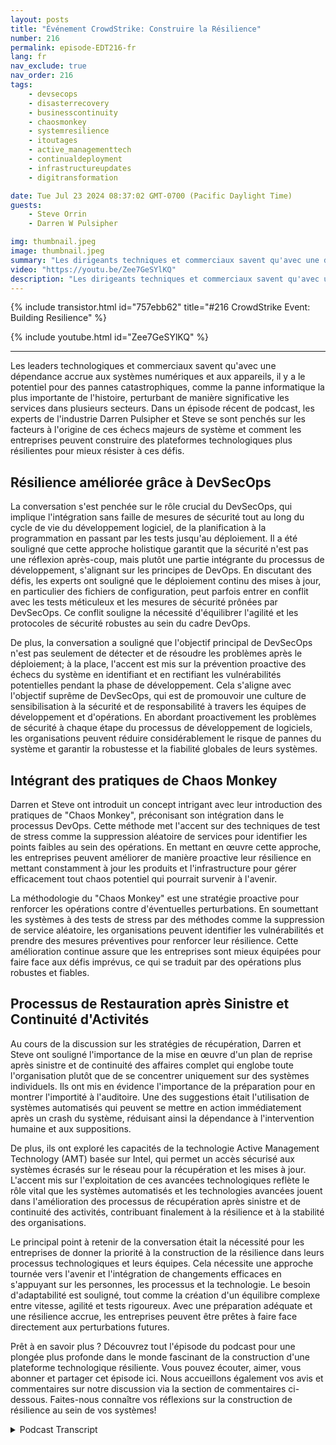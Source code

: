 ```yaml
---
layout: posts
title: "Événement CrowdStrike: Construire la Résilience"
number: 216
permalink: episode-EDT216-fr
lang: fr
nav_exclude: true
nav_order: 216
tags:
    - devsecops
    - disasterrecovery
    - businesscontinuity
    - chaosmonkey
    - systemresilience
    - itoutages
    - active_managementtech
    - continualdeployment
    - infrastructureupdates
    - digitransformation

date: Tue Jul 23 2024 08:37:02 GMT-0700 (Pacific Daylight Time)
guests:
    - Steve Orrin
    - Darren W Pulsipher

img: thumbnail.jpeg
image: thumbnail.jpeg
summary: "Les dirigeants techniques et commerciaux savent qu'avec une dépendance accrue aux systèmes et appareils numériques, le risque de pannes catastrophiques augmente, comme celle de la panne informatique la plus significative de l'histoire, perturbant considérablement les services dans plusieurs secteurs. Dans un épisode récent de podcast, les experts de l'industrie Darren Pulsipher et Steve ont examiné les facteurs qui motivent de tels échecs majeurs du système et comment les entreprises peuvent construire des plateformes technologiques plus résilientes pour mieux résister à ces défis."
video: "https://youtu.be/Zee7GeSYlKQ"
description: "Les dirigeants techniques et commerciaux savent qu'avec une dépendance accrue aux systèmes et appareils numériques, le risque de pannes catastrophiques augmente, comme celle de la panne informatique la plus significative de l'histoire, perturbant considérablement les services dans plusieurs secteurs. Dans un épisode récent de podcast, les experts de l'industrie Darren Pulsipher et Steve ont examiné les facteurs qui motivent de tels échecs majeurs du système et comment les entreprises peuvent construire des plateformes technologiques plus résilientes pour mieux résister à ces défis."
---
```


<div>
{% include transistor.html id="757ebb62" title="#216 CrowdStrike Event: Building Resilience" %}

{% include youtube.html id="Zee7GeSYlKQ" %}
</div>

---

Les leaders technologiques et commerciaux savent qu'avec une dépendance accrue aux systèmes numériques et aux appareils, il y a le potentiel pour des pannes catastrophiques, comme la panne informatique la plus importante de l'histoire, perturbant de manière significative les services dans plusieurs secteurs. Dans un épisode récent de podcast, les experts de l'industrie Darren Pulsipher et Steve se sont penchés sur les facteurs à l'origine de ces échecs majeurs de système et comment les entreprises peuvent construire des plateformes technologiques plus résilientes pour mieux résister à ces défis.

## Résilience améliorée grâce à DevSecOps

La conversation s'est penchée sur le rôle crucial du DevSecOps, qui implique l'intégration sans faille de mesures de sécurité tout au long du cycle de vie du développement logiciel, de la planification à la programmation en passant par les tests jusqu'au déploiement. Il a été souligné que cette approche holistique garantit que la sécurité n'est pas une réflexion après-coup, mais plutôt une partie intégrante du processus de développement, s'alignant sur les principes de DevOps. En discutant des défis, les experts ont souligné que le déploiement continu des mises à jour, en particulier des fichiers de configuration, peut parfois entrer en conflit avec les tests méticuleux et les mesures de sécurité prônées par DevSecOps. Ce conflit souligne la nécessité d'équilibrer l'agilité et les protocoles de sécurité robustes au sein du cadre DevOps.

De plus, la conversation a souligné que l'objectif principal de DevSecOps n'est pas seulement de détecter et de résoudre les problèmes après le déploiement; à la place, l'accent est mis sur la prévention proactive des échecs du système en identifiant et en rectifiant les vulnérabilités potentielles pendant la phase de développement. Cela s'aligne avec l'objectif suprême de DevSecOps, qui est de promouvoir une culture de sensibilisation à la sécurité et de responsabilité à travers les équipes de développement et d'opérations. En abordant proactivement les problèmes de sécurité à chaque étape du processus de développement de logiciels, les organisations peuvent réduire considérablement le risque de pannes du système et garantir la robustesse et la fiabilité globales de leurs systèmes.

## Intégrant des pratiques de Chaos Monkey

Darren et Steve ont introduit un concept intrigant avec leur introduction des pratiques de "Chaos Monkey", préconisant son intégration dans le processus DevOps. Cette méthode met l'accent sur des techniques de test de stress comme la suppression aléatoire de services pour identifier les points faibles au sein des opérations. En mettant en œuvre cette approche, les entreprises peuvent améliorer de manière proactive leur résilience en mettant constamment à jour les produits et l'infrastructure pour gérer efficacement tout chaos potentiel qui pourrait survenir à l'avenir.

La méthodologie du "Chaos Monkey" est une stratégie proactive pour renforcer les opérations contre d'éventuelles perturbations. En soumettant les systèmes à des tests de stress par des méthodes comme la suppression de service aléatoire, les organisations peuvent identifier les vulnérabilités et prendre des mesures préventives pour renforcer leur résilience. Cette amélioration continue assure que les entreprises sont mieux équipées pour faire face aux défis imprévus, ce qui se traduit par des opérations plus robustes et fiables.

## Processus de Restauration après Sinistre et Continuité d'Activités

Au cours de la discussion sur les stratégies de récupération, Darren et Steve ont souligné l'importance de la mise en œuvre d'un plan de reprise après sinistre et de continuité des affaires complet qui englobe toute l'organisation plutôt que de se concentrer uniquement sur des systèmes individuels. Ils ont mis en évidence l'importance de la préparation pour en montrer l'importité à l'auditoire. Une des suggestions était l'utilisation de systèmes automatisés qui peuvent se mettre en action immédiatement après un crash du système, réduisant ainsi la dépendance à l'intervention humaine et aux suppositions.

De plus, ils ont exploré les capacités de la technologie Active Management Technology (AMT) basée sur Intel, qui permet un accès sécurisé aux systèmes écrasés sur le réseau pour la récupération et les mises à jour. L'accent mis sur l'exploitation de ces avancées technologiques reflète le rôle vital que les systèmes automatisés et les technologies avancées jouent dans l'amélioration des processus de récupération après sinistre et de continuité des activités, contribuant finalement à la résilience et à la stabilité des organisations.

Le principal point à retenir de la conversation était la nécessité pour les entreprises de donner la priorité à la construction de la résilience dans leurs processus technologiques et leurs équipes. Cela nécessite une approche tournée vers l'avenir et l'intégration de changements efficaces en s'appuyant sur les personnes, les processus et la technologie. Le besoin d'adaptabilité est souligné, tout comme la création d'un équilibre complexe entre vitesse, agilité et tests rigoureux. Avec une préparation adéquate et une résilience accrue, les entreprises peuvent être prêtes à faire face directement aux perturbations futures.

Prêt à en savoir plus ? Découvrez tout l'épisode du podcast pour une plongée plus profonde dans le monde fascinant de la construction d'une plateforme technologique résiliente. Vous pouvez écouter, aimer, vous abonner et partager cet épisode ici. Nous accueillons également vos avis et commentaires sur notre discussion via la section de commentaires ci-dessous. Faites-nous connaître vos réflexions sur la construction de résilience au sein de vos systèmes!




<details>
<summary> Podcast Transcript </summary>

<p></p>

</details>
